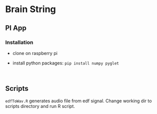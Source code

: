 # Brain String



## PI App

### Installation

* clone on raspberry pi

* install python packages: `pip install numpy pyglet`

  ​

## Scripts

`edfToWav.R` generates audio file from edf signal. Change working dir to scripts directory and run R script.
